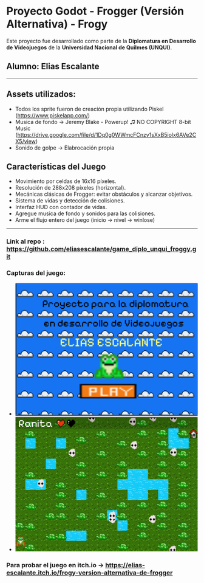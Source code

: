 # Proyecto Godot - Frogger (Versión Alternativa) - Frogy

Este proyecto fue desarrollado como parte de la **Diplomatura en Desarrollo de Videojuegos** de la **Universidad Nacional de Quilmes (UNQUI)**.

## Alumno: Elias Escalante

----

## Assets utilizados:

- Todos los sprite fueron de creación propia utilizando Piskel (https://www.piskelapp.com/)
- Musica de fondo -> Jeremy Blake - Powerup! ♫ NO COPYRIGHT 8-bit Music (https://drive.google.com/file/d/1Dq0g0WWmcFCnzv1sXxB5iolx6AVe2CX5/view)
- Sonido de golpe -> Elabrocación propia

##  Características del Juego

- Movimiento por celdas de 16x16 píxeles.
- Resolución de 288x208 píxeles (horizontal).
- Mecánicas clásicas de Frogger: evitar obstáculos y alcanzar objetivos.
- Sistema de vidas y detección de colisiones.
- Interfaz HUD con contador de vidas.
- Agregue musica de fondo y sonidos para las colisiones.
- Arme el flujo entero del juego (inicio -> nivel -> winlose)

----

###  Link al repo : https://github.com/eliasescalante/game_diplo_unqui_froggy.git
###  Capturas del juego:

- ![Texto alternativo](https://github.com/eliasescalante/game_diplo_unqui_froggy/blob/main/src/assets/capturas/intro_cap.png)
- ![Texto alternativo](https://github.com/eliasescalante/game_diplo_unqui_froggy/blob/main/src/assets/capturas/level_cap.png)

### Para probar el juego en itch.io -> https://elias-escalante.itch.io/frogy-version-alternativa-de-frogger